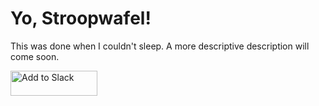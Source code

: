 # Yo, Stroopwafel!

This was done when I couldn't sleep. A more descriptive description will come soon.

<a href="https://slack.com/oauth/authorize?scope=channels:history%20users.profile:read%20chat:write&client_id=412513733287.419967497237"><img alt="Add to Slack" height="40" width="139" src="https://platform.slack-edge.com/img/add_to_slack.png" srcset="https://platform.slack-edge.com/img/add_to_slack.png 1x, https://platform.slack-edge.com/img/add_to_slack@2x.png 2x" /></a>
